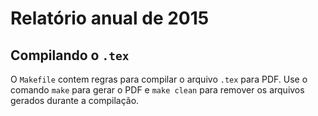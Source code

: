 # Relatório anual de 2015

## Compilando o `.tex`

O `Makefile` contem regras para compilar o arquivo `.tex` para PDF.
Use o comando `make` para gerar o PDF e `make clean` para remover os arquivos
gerados durante a compilação.
